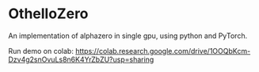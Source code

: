 # OthelloZero
An implementation of alphazero in single gpu, using python and PyTorch.

Run demo on colab:
https://colab.research.google.com/drive/1OOQbKcm-Dzv4g2snOvuLs8n6K4YrZbZU?usp=sharing
